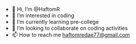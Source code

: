 - 👋 Hi, I’m @HaftomR
- 👀 I’m interested in coding
- 🌱 I’m currently learning pre-college 
- 💞️ I’m looking to collaborate on coding activities 
- 📫 How to reach me haftomredae77@gmail.com

<!---
HaftomR/HaftomR is a ✨ special ✨ repository because its `README.md` (this file) appears on your GitHub profile.
You can click the Preview link to take a look at your changes.
--->
